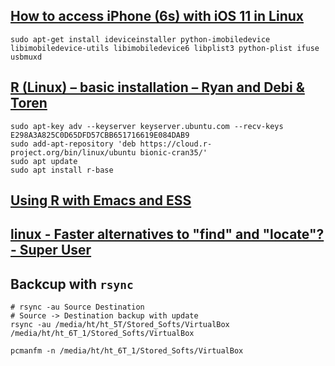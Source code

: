 ## [How to access iPhone (6s) with iOS 11 in Linux](https://www.dedoimedo.com/computers/linux-iphone-6s-ios-11.html)

```
sudo apt-get install ideviceinstaller python-imobiledevice libimobiledevice-utils libimobiledevice6 libplist3 python-plist ifuse usbmuxd
```

## [R (Linux) – basic installation – Ryan and Debi & Toren](https://www.ryananddebi.com/2017/07/21/r-linux-basic-installation/)

```
sudo apt-key adv --keyserver keyserver.ubuntu.com --recv-keys E298A3A825C0D65DFD57CBB651716619E084DAB9
sudo add-apt-repository 'deb https://cloud.r-project.org/bin/linux/ubuntu bionic-cran35/'
sudo apt update
sudo apt install r-base
```

## [Using R with Emacs and ESS](http://members.cbio.mines-paristech.fr/~thocking/primer.html)

## [linux - Faster alternatives to "find" and "locate"? - Super User](https://superuser.com/questions/341232/faster-alternatives-to-find-and-locate)

## Backcup with `rsync`

```
# rsync -au Source Destination
# Source -> Destination backup with update
rsync -au /media/ht/ht_5T/Stored_Softs/VirtualBox /media/ht/ht_6T_1/Stored_Softs/VirtualBox
```

```
pcmanfm -n /media/ht/ht_6T_1/Stored_Softs/VirtualBox
```
